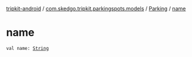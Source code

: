 [tripkit-android](../../index.md) / [com.skedgo.tripkit.parkingspots.models](../index.md) / [Parking](index.md) / [name](./name.md)

# name

`val name: `[`String`](https://kotlinlang.org/api/latest/jvm/stdlib/kotlin/-string/index.html)